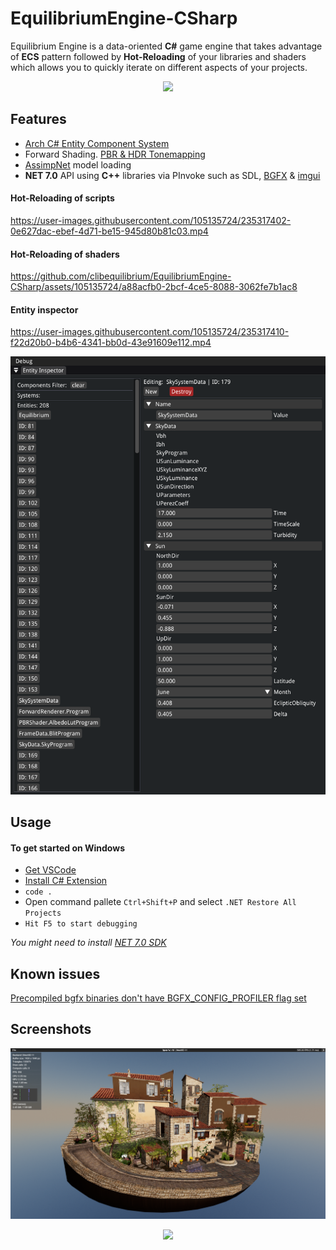 # EquilibriumEngine-CSharp

Equilibrium Engine is a data-oriented **C#** game engine that takes advantage of **ECS** pattern followed by **Hot-Reloading** of your libraries and shaders which allows you to quickly iterate on different aspects of your projects.

<p align="center">
<img src="docs/home.png">
</p>

## Features
  * [Arch C# Entity Component System](https://github.com/genaray/Arch)
  * Forward Shading. [PBR & HDR Tonemapping](https://github.com/pezcode/Cluster)
  * [AssimpNet](https://bitbucket.org/Starnick/assimpnet/src/master/) model loading
  * **NET 7.0** API using **C++** libraries via PInvoke such as SDL, [BGFX](https://github.com/bkaradzic/bgfx) & [imgui](https://github.com/ocornut/imgui)

#### Hot-Reloading of scripts

https://user-images.githubusercontent.com/105135724/235317402-0e627dac-ebef-4d71-be15-945d80b81c03.mp4

#### Hot-Reloading of shaders

https://github.com/clibequilibrium/EquilibriumEngine-CSharp/assets/105135724/a88acfb0-2bcf-4ce5-8088-3062fe7b1ac8

#### Entity inspector

https://user-images.githubusercontent.com/105135724/235317410-f22d20b0-b4b6-4341-bb0d-43e91609e112.mp4

<p align="center">
<img src="docs/inspector.png">
</p>

## Usage
#### To get started on Windows
* [Get VSCode](https://code.visualstudio.com/)
* [Install C# Extension](https://marketplace.visualstudio.com/items?itemName=ms-dotnettools.csharp)
* ```code .```
* Open command pallete ```Ctrl+Shift+P``` and select ```.NET Restore All Projects```
* ```Hit F5 to start debugging```

*You might need to install [NET 7.0 SDK](https://dotnet.microsoft.com/en-us/download/dotnet/7.0)*

## Known issues

[Precompiled bgfx binaries don't have BGFX_CONFIG_PROFILER flag set](https://github.com/clibequilibrium/EquilibriumEngine-CSharp/issues/2#issuecomment-2620265309)

## Screenshots

<p align="center">
<img src="docs/city.png">
</p>

<p align="center">
<img src="docs/room.png">
</p>

